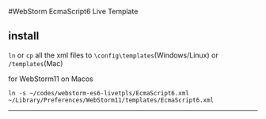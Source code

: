 #WebStorm EcmaScript6 Live Template

## install

`ln` or `cp` all the xml files to `\config\templates`(Windows/Linux) or `/templates`(Mac) 

for WebStorm11 on Macos

`ln -s ~/codes/webstorm-es6-livetpls/EcmaScript6.xml ~/Library/Preferences/WebStorm11/templates/EcmaScript6.xml`

----------